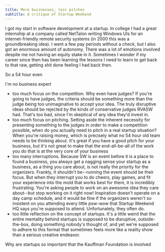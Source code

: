 ```yaml
---
title: More businesses, less pitches
subtitle: A critique of Startup Weekend
---
```


I got my start in software development at a startup.  In college I had a great internship at a company called NetTalon writing Windows UIs for an internet-friendly remote security systems (in 2000 this was a groundbreaking idea).  I went a few pay periods without a check, but I also got an enormous amount of autonomy.  There was a lot of emotions involved despite me not having an equity stake in it.  Sometimes I wonder if my career since then has been learning the lessons I need to learn to get back to that raw, getting shit done feeling I had back then.

So a 54 hour even 

I'm no business expert

- too much focus on the competition.  Why even have judges?  If you're going to have judges, the criteria should be something more than the judge being too unimaginative to accept your idea.  The truly disruptive ideas should be rejected by the kinds of conservative judges RVASW had.  That's too bad, since I'm skeptical of any idea they'd invest in.
- too much focus on pitching.  Setting aside the inherent necessity for presenting something to the judges in order to make a competition possible, when do you actually need to pitch in a real startup situation?  When you're raising money, which is precisely what no 54 hour old team needs to be thinking about.  It's great if you have a good pitch for your business, but it's not great to make that the end-all-be-all of the work you do that is at the very core of your business
- too many interruptions. Because SW is an event before it is a place to found a business, you always get a nagging sense your startup as a business, as a thing you care about, is not really the priority for the organizers.  Frankly, it shouldn't be--running the event should be their focus.  But when they interrupt you to do cheers, play games, and fit your experience into the mold that works best for them, it is incredibly frustrating. You're asking people to work on an awesome idea they care about--but stop working on it right now!  Inspiration doesn't operate on a day camp schedule, and it would be fine if the organizers weren't so insistent on you attending every little pow-wow that Startup Weekend HQ says you're supposed to attend.  Unfortunately, they often do.
- too little reflection on the concept of startups. It's a little weird that the entire mentality behind startups is supposed to be disruptive, outside-the-box, doing something nobody's thought of, and yet we're supposed to adhere to this format that sometimes feels more like a reality show than a serious creative endeavor. 

Why are startups so important that the Kauffman Foundation is involved